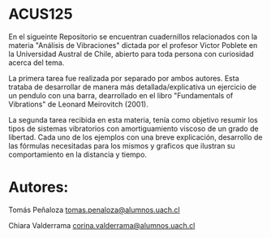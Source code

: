 # ACUS125


En el sigueinte Repositorio se encuentran cuadernillos relacionados con la materia "Análisis de Vibraciones" dictada por el profesor Victor Poblete en la Universidad Austral de Chile, abierto para toda persona con curiosidad acerca del tema. 

La primera tarea fue realizada por separado por ambos autores. Esta trataba de desarrollar de manera más detallada/explicativa un ejercicio de un pendulo con una barra, dearrollado en el libro "Fundamentals of Vibrations" de Leonard Meirovitch (2001).

La segunda tarea recibida en esta materia, tenía como objetivo resumir los tipos de sistemas vibratorios con amortiguamiento viscoso de un grado de libertad. Cada uno de los ejemplos con una breve explicación, desarrollo de las fórmulas necesitadas para los mismos y graficos que ilustran su comportamiento en la distancia y tiempo.



# Autores:
Tomás Peñaloza 
tomas.penaloza@alumnos.uach.cl

Chiara Valderrama 
corina.valderrama@alumnos.uach.cl
